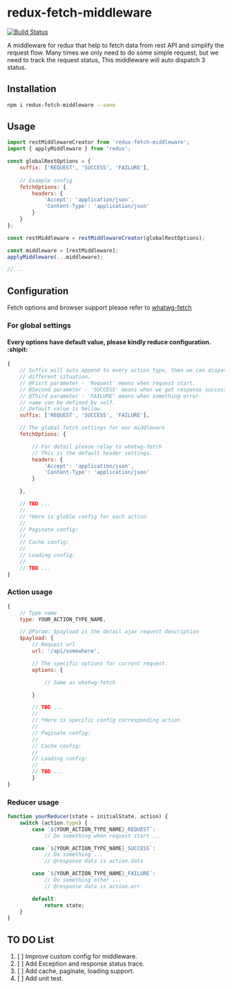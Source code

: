 # redux-fetch-middleware
[![Build Status](https://travis-ci.org/LuckyZhou880808/redux-fetch-middleware.svg?branch=master)](https://travis-ci.org/LuckyZhou880808/redux-fetch-middleware)

A middleware for redux that help to fetch data from rest API and simplify the request flow.
Many times we only need to do some simple request, but we need to track the request status, 
This middleware will auto dispatch 3 status.

## Installation

```sh
npm i redux-fetch-middleware --save
```

## Usage

```javascript
import restMiddlewareCreator from 'redux-fetch-middleware';
import { applyMiddleware } from 'redux';

const globalRestOptions = {
    suffix: ['REQUEST', 'SUCCESS', 'FAILURE'],
    
    // Example config
    fetchOptions: {
        headers: {
            'Accept': 'application/json',
            'Content-Type': 'application/json'
        }
    }
};

const restMiddleware = restMiddlewareCreator(globalRestOptions);

const middleware = [restMiddleware];
applyMiddleware(...middleware);

//...
```

## Configuration
Fetch options and browser support please refer to [whatwg-fetch](https://www.npmjs.com/package/whatwg-fetch)

### For global settings

#### Every options have default value, please kindly reduce configuration. :shipit:

```javascript
{
    // Suffix will auto append to every action type, then we can dispatch 
    // different situation.
    // @Fisrt parameter - 'Request' means when request start.
    // @Second parameter - 'SUCCESS' means when we get response successfully.
    // @Third parameter - 'FAILURE' means when something error.
    // name can be defined by self.
    // Default value is bellow.
    suffix: ['REQUEST', 'SUCCESS', 'FAILURE'],

    // The global fetch settings for our middleware
    fetchOptions: {

        // For detail please relay to whatwg-fetch
        // This is the default header settings.
        headers: {
            'Accept': 'application/json',
            'Content-Type': 'application/json'
        }

    },

    // TBD ...
    //
    // *Here is globle config for each action
    // 
    // Paginate config:
    // 
    // Cache config:
    // 
    // Loading config:
    // 
    // TBD ...
}

```
### Action usage

```javascript
{
    // Type name
    type: YOUR_ACTION_TYPE_NAME,

    // @Param: $payload is the detail ajax request description
    $payload: {
        // Request url
        url: '/api/somewhere',

        // The specific options for current request.
        options: {

            // Same as whatwg-fetch

        }

        // TBD ...
        // 
        // *Here is specific config corresponding action
        // 
        // Paginate config:
        // 
        // Cache config:
        // 
        // Loading config:
        // 
        // TBD ...
        }
}
```

### Reducer usage
```javascript
function yourReducer(state = initialState, action) {
    switch (action.type) {
        case `${YOUR_ACTION_TYPE_NAME}_REQUEST`:
            // Do something when request start ...

        case `${YOUR_ACTION_TYPE_NAME}_SUCCESS`:
            // Do something ...
            // @response data is action.data

        case `${YOUR_ACTION_TYPE_NAME}_FAILURE`:
            // Do something other ...
            // @response data is action.err

        default:
            return state;
    }
}
```

## TO DO List
1. [ ] Improve custom config for middleware.
2. [ ] Add Exception and response status trace.
3. [ ] Add cache, paginate, loading support.
4. [ ] Add unit test.
